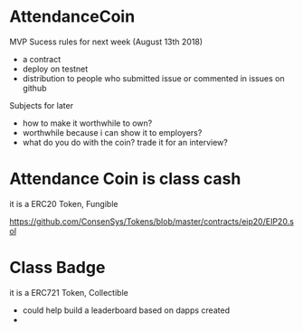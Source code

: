 # AttendanceCoin

MVP Sucess rules for next week (August 13th 2018)
- a contract
- deploy on testnet
- distribution to people who submitted issue or commented in issues on github

Subjects for later
- how to make it worthwhile to own? 
- worthwhile because i can show it to employers? 
- what do you do with the coin? trade it for an interview?

# Attendance Coin is class cash
it is a ERC20 Token, Fungible

https://github.com/ConsenSys/Tokens/blob/master/contracts/eip20/EIP20.sol

# Class Badge
it is a ERC721 Token, Collectible

- could help build a leaderboard based on dapps created
- 
